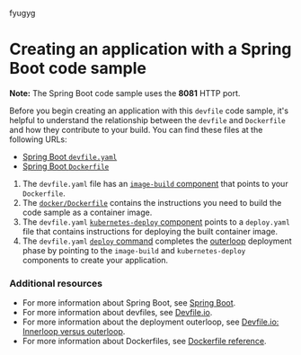 fyugyg
# Creating an application with a Spring Boot code sample

**Note:** The Spring Boot code sample uses the **8081** HTTP port.

Before you begin creating an application with this `devfile` code sample, it's helpful to understand the relationship between the `devfile` and `Dockerfile` and how they contribute to your build. You can find these files at the following URLs:

* [Spring Boot `devfile.yaml`](https://github.com/redhat-appstudio/devfile-sample-java-springboot-dance/blob/main/devfile.yaml)
* [Spring Boot `Dockerfile`](https://github.com/redhat-appstudio/devfile-sample-java-springboot-dance/blob/main/docker/Dockerfile)

1. The `devfile.yaml` file has an [`image-build` component](https://github.com/redhat-appstudio/devfile-sample-java-springboot-dance/blob/main/devfile.yaml#L25-L31) that points to your `Dockerfile`.
2. The [`docker/Dockerfile`](https://github.com/redhat-appstudio/devfile-sample-java-springboot-dance/blob/main/docker/Dockerfile) contains the instructions you need to build the code sample as a container image.
3. The `devfile.yaml` [`kubernetes-deploy` component](https://github.com/redhat-appstudio/devfile-sample-java-springboot-dance/blob/main/devfile.yaml#L32-L44) points to a `deploy.yaml` file that contains instructions for deploying the built container image.
4. The `devfile.yaml` [`deploy` command](https://github.com/redhat-appstudio/devfile-sample-java-springboot-dance/blob/main/devfile.yaml#L46-L59) completes the [outerloop](https://devfile.io/docs/2.2.0/innerloop-vs-outerloop) deployment phase by pointing to the `image-build` and `kubernetes-deploy` components to create your application.

### Additional resources
* For more information about Spring Boot, see [Spring Boot](https://spring.io/projects/spring-boot).
* For more information about devfiles, see [Devfile.io](https://devfile.io/).
* For more information about the deployment outerloop, see [Devfile.io: Innerloop versus outerloop](https://devfile.io/docs/2.2.0/innerloop-vs-outerloop).
* For more information about Dockerfiles, see [Dockerfile reference](https://docs.docker.com/engine/reference/builder/).
